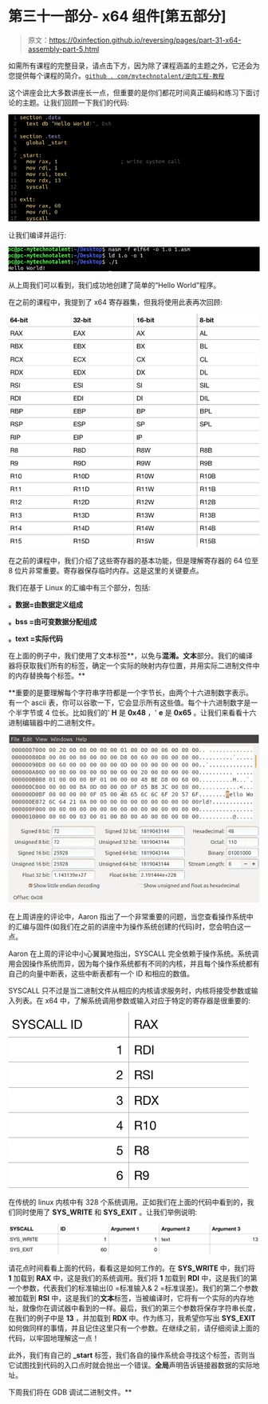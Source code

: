 # 第三十一部分- x64 组件[第五部分]

> 原文：<https://0xinfection.github.io/reversing/pages/part-31-x64-assembly-part-5.html>

如需所有课程的完整目录，请点击下方，因为除了课程涵盖的主题之外，它还会为您提供每个课程的简介。[`github . com/mytechnotalent/逆向工程-教程`](https://github.com/mytechnotalent/Reverse-Engineering-Tutorial)

这个讲座会比大多数讲座长一点，但重要的是你们都花时间真正编码和练习下面讨论的主题。让我们回顾一下我们的代码:

![](img/6633c221d519f8948b168c1fc271537d.png)

让我们编译并运行:

![](img/1ec08b282251d8fe1d68a00914497641.png)

从上周我们可以看到，我们成功地创建了简单的“Hello World”程序。

在之前的课程中，我提到了 x64 寄存器集，但我将使用此表再次回顾:

![](img/678e7303331565fc5bcaa08400946132.png)

在之前的课程中，我们介绍了这些寄存器的基本功能，但是理解寄存器的 64 位至 8 位片非常重要。寄存器保存临时内存。这是这里的关键要点。

我们在基于 Linux 的汇编中有三个部分，包括:

**。数据=由数据定义组成**

**。bss =由可变数据分配组成**

**。text =实际代码**

在上面的例子中，我们使用了文本标签**，以免与**混淆。文本**部分。我们的编译器将获取我们所有的标签，确定一个实际的映射内存位置，并用实际二进制文件中的内存替换每个标签。**

 **重要的是要理解每个字符串字符都是一个字节长，由两个十六进制数字表示。有一个 ascii 表，你可以谷歌一下，它会显示所有这些值。每个十六进制数字是一个半字节或 4 位长。比如我们的' **H** 是 **0x48** ，' **e** 是 **0x65** 。让我们来看看十六进制编辑器中的二进制文件。

![](img/66abc5eac641a4ce7d57a04c8352a152.png)

在上周讲座的评论中，Aaron 指出了一个非常重要的问题，当您查看操作系统中的汇编与固件(如我们在之前的讲座中为操作系统创建的代码)时，您会明白这一点。

Aaron 在上周的评论中小心翼翼地指出，SYSCALL 完全依赖于操作系统。系统调用会因操作系统而异，因为每个操作系统都有不同的内核，并且每个操作系统都有自己的向量中断表，这些中断表都有一个 ID 和相应的数值。

SYSCALL 只不过是当二进制文件从相应的内核请求服务时，内核将接受参数或输入列表。在 x64 中，了解系统调用参数或输入对应于特定的寄存器是很重要的:

![](img/22e36dd1aa576216cd94200070bc0b46.png)

在传统的 linux 内核中有 328 个系统调用。正如我们在上面的代码中看到的，我们同时使用了 **SYS_WRITE** 和 **SYS_EXIT** 。让我们举例说明:

![](img/9dde4300e6c963fedbb05a1cca934125.png)

请花点时间看看上面的代码，看看这是如何工作的。在 **SYS_WRITE** 中，我们将 **1** 加载到 **RAX** 中，这是我们的系统调用。我们将 **1** 加载到 **RDI** 中，这是我们的第一个参数，代表我们的标准输出(0 =标准输入& 2 =标准误差)。我们的第二个参数被加载到 **RSI** 中，这是我们的**文本**标签，当被编译时，它将有一个实际的内存地址，就像你在调试器中看到的一样。最后，我们的第三个参数将保存字符串长度，在我们的例子中是 **13** ，并加载到 **RDX** 中。作为练习，我希望你写出 **SYS_EXIT** 如何做同样的事情，并且记住这里只有一个参数。在继续之前，请仔细阅读上面的代码，以牢固地理解这一点！

此外，我们有自己的 **_start** 标签，我们各自的操作系统会寻找这个标签，否则当它试图找到代码的入口点时就会抛出一个错误。**全局**声明告诉链接器数据的实际地址。

下周我们将在 GDB 调试二进制文件。**